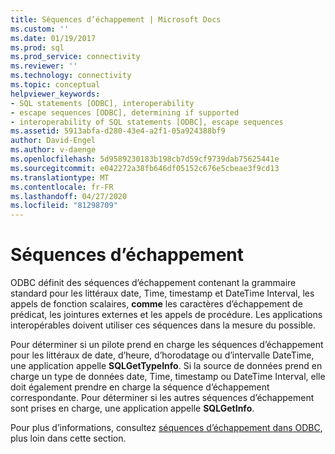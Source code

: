 ```yaml
---
title: Séquences d’échappement | Microsoft Docs
ms.custom: ''
ms.date: 01/19/2017
ms.prod: sql
ms.prod_service: connectivity
ms.reviewer: ''
ms.technology: connectivity
ms.topic: conceptual
helpviewer_keywords:
- SQL statements [ODBC], interoperability
- escape sequences [ODBC], determining if supported
- interoperability of SQL statements [ODBC], escape sequences
ms.assetid: 5913abfa-d280-43e4-a2f1-05a924388bf9
author: David-Engel
ms.author: v-daenge
ms.openlocfilehash: 5d9589230183b198cb7d59cf9739dab75625441e
ms.sourcegitcommit: e042272a38fb646df05152c676e5cbeae3f9cd13
ms.translationtype: MT
ms.contentlocale: fr-FR
ms.lasthandoff: 04/27/2020
ms.locfileid: "81298709"
---
```

# <a name="escape-sequences"></a>Séquences d’échappement
ODBC définit des séquences d’échappement contenant la grammaire standard pour les littéraux date, Time, timestamp et DateTime Interval, les appels de fonction scalaires, **comme** les caractères d’échappement de prédicat, les jointures externes et les appels de procédure. Les applications interopérables doivent utiliser ces séquences dans la mesure du possible.  
  
 Pour déterminer si un pilote prend en charge les séquences d’échappement pour les littéraux de date, d’heure, d’horodatage ou d’intervalle DateTime, une application appelle **SQLGetTypeInfo**. Si la source de données prend en charge un type de données date, Time, timestamp ou DateTime Interval, elle doit également prendre en charge la séquence d’échappement correspondante. Pour déterminer si les autres séquences d’échappement sont prises en charge, une application appelle **SQLGetInfo**.  
  
 Pour plus d’informations, consultez [séquences d’échappement dans ODBC](../../../odbc/reference/develop-app/escape-sequences-in-odbc.md), plus loin dans cette section.
